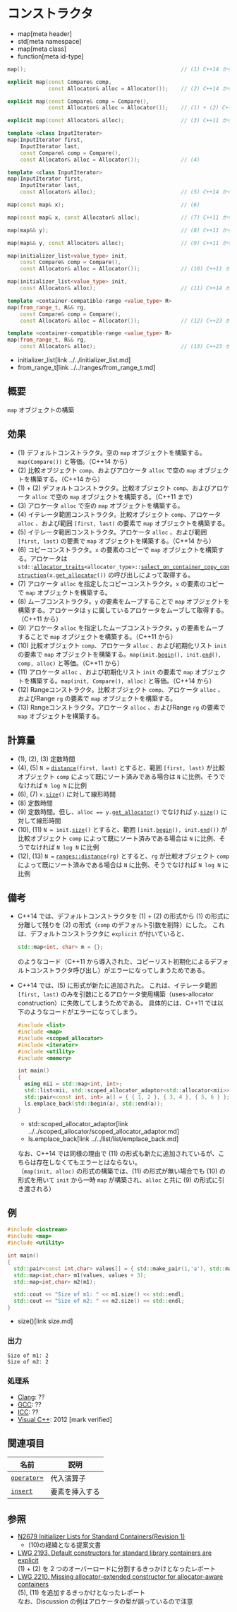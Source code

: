 # コンストラクタ
* map[meta header]
* std[meta namespace]
* map[meta class]
* function[meta id-type]

```cpp
map();                                                 // (1) C++14 から

explicit map(const Compare& comp,
             const Allocator& alloc = Allocator());    // (2) C++14 から

explicit map(const Compare& comp = Compare(),
             const Allocator& alloc = Allocator());    // (1) + (2) C++11 まで

explicit map(const Allocator& alloc);                  // (3) C++11 から

template <class InputIterator>
map(InputIterator first,
    InputIterator last,
    const Compare& comp = Compare(),
    const Allocator& alloc = Allocator());             // (4)

template <class InputIterator>
map(InputIterator first,
    InputIterator last,
    const Allocator& alloc);                           // (5) C++14 から

map(const map& x);                                     // (6)

map(const map& x, const Allocator& alloc);             // (7) C++11 から

map(map&& y);                                          // (8) C++11 から

map(map&& y, const Allocator& alloc);                  // (9) C++11 から

map(initializer_list<value_type> init,
    const Compare& comp = Compare(),
    const Allocator& alloc = Allocator());             // (10) C++11 から

map(initializer_list<value_type> init,
    const Allocator& alloc);                           // (11) C++14 から

template <container-compatible-range <value_type> R>
map(from_range_t, R&& rg,
    const Compare& comp = Compare(),
    const Allocator& alloc = Allocator());             // (12) C++23 から

template <container-compatible-range <value_type> R>
map(from_range_t, R&& rg,
    const Allocator& alloc);                           // (13) C++23 から
```
* initializer_list[link ../../initializer_list.md]
* from_range_t[link ../../ranges/from_range_t.md]

## 概要
`map` オブジェクトの構築


## 効果
- (1) デフォルトコンストラクタ。空の `map` オブジェクトを構築する。`map(Compare())` と等価。（C++14 から）
- (2) 比較オブジェクト `comp`、およびアロケータ `alloc` で空の `map` オブジェクトを構築する。（C++14 から）
- (1) + (2) デフォルトコンストラクタ。比較オブジェクト `comp`、およびアロケータ `alloc` で空の `map` オブジェクトを構築する。（C++11 まで）
- (3) アロケータ `alloc` で空の `map` オブジェクトを構築する。
- (4) イテレータ範囲コンストラクタ。比較オブジェクト `comp`、アロケータ `alloc` 、および範囲 `[first, last)` の要素で `map` オブジェクトを構築する。
- (5) イテレータ範囲コンストラクタ。アロケータ `alloc` 、および範囲 `[first, last)` の要素で `map` オブジェクトを構築する。（C++14 から）
- (6) コピーコンストラクタ。`x` の要素のコピーで `map` オブジェクトを構築する。アロケータは `std::`[`allocator_traits`](../../memory/allocator_traits.md)`<allocator_type>::`[`select_on_container_copy_construction`](../../memory/allocator_traits/select_on_container_copy_construction.md)`(x.`[`get_allocator`](get_allocator.md)`())` の呼び出しによって取得する。
- (7) アロケータ `alloc` を指定したコピーコンストラクタ。`x` の要素のコピーで `map` オブジェクトを構築する。
- (8) ムーブコンストラクタ。`y` の要素をムーブすることで `map` オブジェクトを構築する。アロケータは `y` に属しているアロケータをムーブして取得する。（C++11 から）
- (9) アロケータ `alloc` を指定したムーブコンストラクタ。`y` の要素をムーブすることで `map` オブジェクトを構築する。（C++11 から）
- (10) 比較オブジェクト `comp`、アロケータ `alloc` 、および初期化リスト `init` の要素で `map` オブジェクトを構築する。`map(init.`[`begin`](../../initializer_list/initializer_list/begin.md)`(), init.`[`end`](../../initializer_list/initializer_list/end.md)`(), comp, alloc)` と等価。（C++11 から）
- (11) アロケータ `alloc` 、および初期化リスト `init` の要素で `map` オブジェクトを構築する。`map(init, Compare(), alloc)` と等価。（C++14 から）
- (12) Rangeコンストラクタ。比較オブジェクト `comp`、アロケータ `alloc` 、およびRange `rg` の要素で `map` オブジェクトを構築する。
- (13) Rangeコンストラクタ。アロケータ `alloc` 、およびRange `rg` の要素で `map` オブジェクトを構築する。


## 計算量
- (1), (2), (3) 定数時間
- (4), (5) `N =` [`distance`](../../iterator/distance.md)`(first, last)` とすると、範囲 `[first, last)` が比較オブジェクト `comp` によって既にソート済みである場合は `N` に比例、そうでなければ `N log N` に比例
- (6), (7) `x.`[`size`](size.md)`()`  に対して線形時間
- (8) 定数時間
- (9) 定数時間。但し、`alloc == y.`[`get_allocator`](get_allocator.md)`()` でなければ `y.`[`size`](size.md)`()` に対して線形時間
- (10), (11) `N = init.`[`size`](../../initializer_list/initializer_list/size.md)`()` とすると、範囲 `[init.`[`begin`](../../initializer_list/initializer_list/begin.md)`(), init.`[`end`](../../initializer_list/initializer_list/end.md)`())` が比較オブジェクト `comp` によって既にソート済みである場合は `N` に比例、そうでなければ `N log N` に比例
- (12), (13) `N =` [`ranges::distance`](../../iterator/ranges_distance.md)`(rg)` とすると、`rg` が比較オブジェクト `comp` によって既にソート済みである場合は `N` に比例、そうでなければ `N log N` に比例


## 備考
- C++14 では、デフォルトコンストラクタを (1) + (2) の形式から (1) の形式に分離して残りを (2) の形式（`comp` のデフォルト引数を削除）にした。
    これは、デフォルトコンストラクタに `explicit` が付いていると、

    ```cpp
    std::map<int, char> m = {};
    ```

    のようなコード（C++11 から導入された、コピーリスト初期化によるデフォルトコンストラクタ呼び出し）がエラーになってしまうためである。

- C++14 では、(5) に形式が新たに追加された。
    これは、イテレータ範囲 `[first, last)` のみを引数にとるアロケータ使用構築（uses-allocator construction）に失敗してしまうためである。
    具体的には、C++11 では以下のようなコードがエラーになってしまう。

    ```cpp example
    #include <list>
    #include <map>
    #include <scoped_allocator>
    #include <iterator>
    #include <utility>
    #include <memory>

    int main()
    {
      using mii = std::map<int, int>;
      std::list<mii, std::scoped_allocator_adaptor<std::allocator<mii>>> ls;
      std::pair<const int, int> a[] = { { 1, 2 }, { 3, 4 }, { 5, 6 } };
      ls.emplace_back(std::begin(a), std::end(a));
    }
    ```
    * std::scoped_allocator_adaptor[link ../../scoped_allocator/scoped_allocator_adaptor.md]
    * ls.emplace_back[link ../../list/list/emplace_back.md]

    なお、C++14 では同様の理由で (11) の形式も新たに追加されているが、こちらは存在しなくてもエラーとはならない。  
    （`map(init, alloc)` の形式の構築では、(11) の形式が無い場合でも (10) の形式を用いて `init` から一時 `map` が構築され、`alloc` と共に (9) の形式に引き渡される）

## 例
```cpp example
#include <iostream>
#include <map>
#include <utility>

int main()
{
  std::pair<const int,char> values[] = { std::make_pair(1,'a'), std::make_pair(2,'b'), std::make_pair(2,'b') };
  std::map<int,char> m1(values, values + 3);
  std::map<int,char> m2(m1);

  std::cout << "Size of m1: " << m1.size() << std::endl;
  std::cout << "Size of m2: " << m2.size() << std::endl;
}
```
* size()[link size.md]

### 出力
```
Size of m1: 2
Size of m2: 2
```

### 処理系
- [Clang](/implementation.md#clang): ??
- [GCC](/implementation.md#gcc): ??
- [ICC](/implementation.md#icc): ??
- [Visual C++](/implementation.md#visual_cpp): 2012 [mark verified]


## 関連項目

| 名前 | 説明 |
|---------------------------------------------------------------------------------------------|-----------------------|
| [`operator=`](op_assign.md) | 代入演算子 |
| [`insert`](insert.md) | 要素を挿入する |


## 参照
- [N2679 Initializer Lists for Standard Containers(Revision 1)](http://www.open-std.org/jtc1/sc22/wg21/docs/papers/2008/n2679.pdf)
    - (10)の経緯となる提案文書
- [LWG 2193. Default constructors for standard library containers are explicit](http://cplusplus.github.io/LWG/lwg-defects.html#2193)  
    (1) + (2) を 2 つのオーバーロードに分割するきっかけとなったレポート
- [LWG 2210. Missing allocator-extended constructor for allocator-aware containers](http://cplusplus.github.io/LWG/lwg-defects.html#2210)  
    (5), (11) を追加するきっかけとなったレポート  
    なお、Discussion の例はアロケータの型が誤っているので注意
